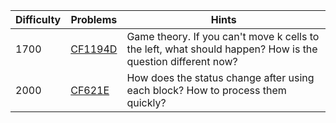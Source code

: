 | Difficulty | Problems | Hints |
| -------- | -------- | -------- |
| 1700 | [CF1194D](https://codeforces.com/problemset/problem/1194/D) | Game theory. If you can't move k cells to the left, what should happen? How is the question different now? |
| 2000 | [CF621E](https://codeforces.com/contest/621/problem/E) | How does the status change after using each block? How to process them quickly? |